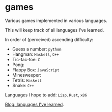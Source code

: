 # games
Various games implemented in various languages.

This will keep track of all languages I've learned.  

In order of (perceived) ascending difficulty:

* Guess a number: `python`
* Hangman: `Haskell`, `C++`
* Tic-tac-toe: `C`
* Pong: 
* Flappy Box: `JavaScript`
* Minesweeper: 
* Tetris: `Haskell`
* Snake: `C++` 

Languages I hope to add: `Lisp`, `Rust`, `x86`

[Blog: languages I've learned](http://wonhyukchoi.com/blogs/4_hello_world/).

